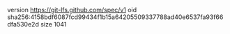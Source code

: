 version https://git-lfs.github.com/spec/v1
oid sha256:4158bdf6087fcd99434f1b15a64205509337788ad40e6537fa93f66dfa530e2d
size 1041
